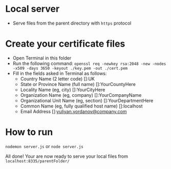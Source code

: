 # Local server
* Serve files from the parent directory with `https` protocol

# Create your certificate files
* Open Terminal in this folder
* Run the following command: `openssl req -newkey rsa:2048 -new -nodes -x509 -days 3650 -keyout ./key.pem -out ./cert.pem`
* Fill in the fields asked in Terminal as follows:
     * Country Name (2 letter code) []:UK
     * State or Province Name (full name) []:YourCountyHere
     * Locality Name (eg, city) []:YourCityHere
     * Organization Name (eg, company) []:YourCompanyName
     * Organizational Unit Name (eg, section) []:YourDepartmentHere
     * Common Name (eg, fully qualified host name) []:localhost
     * Email Address []:yuliyan.yordanov@company.com

# How to run
`nodemon server.js`
or
`node server.js`

All done! Your are now ready to serve your local files from `localhost:8335/parentFolder/`